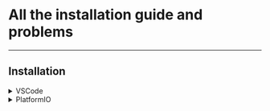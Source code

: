 # All the installation guide and problems
-----------------------------------------
## Installation

<details>
<summary>VSCode</summary>

* download and install the vscode from [link](https://code.visualstudio.com/Download) (choose based on your operating system)

</details>

<details>
<summary>PlatformIO</summary>

### Install

* **for installing the platformIO you must first install the [VSCode](https://code.visualstudio.com/Download) and [Pyhton](https://www.python.org/downloads/) on your system**

* head to the extensions tab of your VScode (this icon <img width="16px" src="https://raw.githubusercontent.com/microsoft/vscode-icons/master/icons/light/extensions.svg"/> on the left bar **OR** go to **File > Preferences > Extensions**)
* Now search for **PlatformIO** and install the extension with this <img width="16px" src="https://cdn.platformio.org/images/platformio-logo.17fdc3bc.png"/> logo.
* **It might ask you to install more extensions just accept**.
* It might take a while to install **Don't worry and be patient**

### HOW TO
<details>
<summary>Create a Project</summary>

* first check if <img width="16px" src="https://cdn.platformio.org/images/platformio-logo.17fdc3bc.png"/> icon is on left bar of vscode or not.

* when you click on it the **Project Tasks** and **Quick Access** tabs will open if nothing shows up an it telling you **Initializing platformio core...** just give it time.

![Project Task](./.res/Project_Tasks.png)

* in Quick access tab open **PIO Home** and select **Open**

* when you click open a page like this will show up.

![PIO Home](./.res/PIO_Home.png)

* in quick access select the **New Project**

![Quick Access](./.res/Quick_Access.png)

* give your project a name 

* select the board that you want to program (in our case it was Arduino Uno and DOIT ESP32 DEVKIT V1)

* select the framework to be **Arduino**

* then click finish.

![New Project](./.res/New_Project.png)

* **It might take a while**

* when the project is created it will redirect you to Explorer tab

* and there are some folders in the project folder **Don't worry about theme** we only work with **src** directory and **platformio.ini** file **But Don't Delete the others**.

</details>

<details>
<summary>Compile and Upload your code</summary>

* when you install the platformIO it will add some icons on the **status bar** of vsCode (the bottom bar) that looks like these:

![platformIO status bar](./.res/Status_Bar.png)

1. **Home Icon:** Open the platformIO Home.

2. **Check Icon:** build and compile your project.

3. **Arrow Icon:** build and upload your project to board.

4. **Trash can:** clean your board (delete the codes).

5. **Erlenmeyer Icon:** for test.

6. **Plug Icon:** Serial monitor from board.

7. **Terminal Icon:** Open New Terminal.

8. **Folder Icon:** If you have multiple platformIO project open in your workspace and want to change between them.

9. **Plug Icon:** Change the port that your board is connected.



</details>

### Problems

* **I've download and installed python but it says that there is no python installed what should i do?**
    + if your on windows add the pyhton path to path environment variables (for help visit this [link](https://www.geeksforgeeks.org/how-to-add-python-to-windows-path/))

    + if you're using linux just install 
    python3-venv with this command :
    
    ```sh
    sudo apt install python3-venv
    ```
    + then just restart the vscode and install the platformIO.


</details>